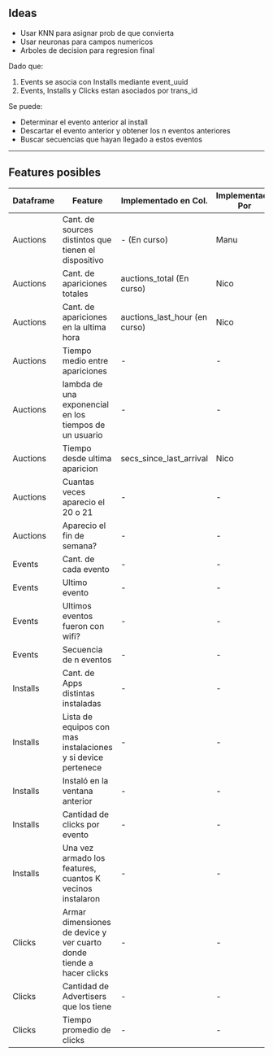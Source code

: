 Ideas
-----

* Usar KNN para asignar prob de que convierta
* Usar neuronas para campos numericos
* Arboles de decision para regresion final

Dado que: 
1. Events se asocia con Installs mediante event_uuid
2. Events, Installs y Clicks estan asociados por trans_id

Se puede: 
* Determinar el evento anterior al install
* Descartar el evento anterior y obtener los n eventos anteriores
* Buscar secuencias que hayan llegado a estos eventos



---
Features posibles 
-----------------

|Dataframe|Feature|Implementado en Col.|Implementado Por|Funciona?|
|---------|-------|--------------------|----------------|---------|
|Auctions|Cant. de sources distintos que tienen el dispositivo|- (En curso)|Manu|-
|Auctions|Cant. de apariciones totales|auctions_total (En curso)|Nico|-
|Auctions|Cant. de apariciones en la ultima hora|auctions_last_hour (en curso)|Nico|-
|Auctions|Tiempo medio entre apariciones|-|-|-
|Auctions|lambda de una exponencial en los tiempos de un usuario|-|-|-
|Auctions|Tiempo desde ultima aparicion|secs_since_last_arrival|Nico|
|Auctions|Cuantas veces aparecio el 20 o 21|-|-|-
|Auctions|Aparecio el fin de semana?|-|-|-
|Events|Cant. de cada evento|-|-|-
|Events|Ultimo evento|-|-|-
|Events|Ultimos eventos fueron con wifi?|-|-|-
|Events|Secuencia de n eventos|-|-|-
|Installs|Cant. de Apps distintas instaladas|-|-|-
|Installs|Lista de equipos con mas instalaciones y  si device pertenece|-|-|-
|Installs|Instaló en la ventana anterior|-|-|-
|Installs|Cantidad de clicks por evento|-|-|-
|Installs|Una vez armado los features, cuantos K vecinos instalaron|-|-|-
|Clicks|Armar dimensiones de device y ver cuarto donde tiende a hacer clicks|-|-|-
|Clicks|Cantidad de Advertisers que los tiene|-|-|-
|Clicks|Tiempo promedio de clicks|-|-|-
